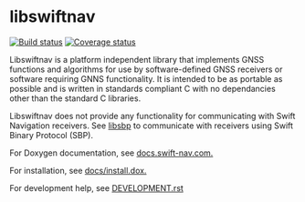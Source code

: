 libswiftnav
===========

[![Build status][1]][2] [![Coverage status][3]][4]

Libswiftnav is a platform independent library that implements GNSS functions
and algorithms for use by software-defined GNSS receivers or software requiring
GNNS functionality. It is intended to be as portable as possible
and is written in standards compliant C with no dependancies other than the
standard C libraries.

Libswiftnav does not provide any functionality for communicating with Swift
Navigation receivers.  See [libsbp](https://github.com/swift-nav/libsbp) to
communicate with receivers using Swift Binary Protocol (SBP).

For Doxygen documentation, see [docs.swift-nav.com.](http://docs.swift-nav.com/libswiftnav)

For installation, see [docs/install.dox.](http://docs.swift-nav.com/libswiftnav/install.html)

For development help, see [DEVELOPMENT.rst](https://github.com/swift-nav/libswiftnav/blob/master/DEVELOPMENT.rst)

[1]: https://travis-ci.org/swift-nav/libswiftnav.svg?branch=master
[2]: https://travis-ci.org/swift-nav/libswiftnav
[3]: https://coveralls.io/repos/swift-nav/libswiftnav/badge.svg?branch=master&service=github
[4]: https://coveralls.io/github/swift-nav/libswiftnav?branch=master
